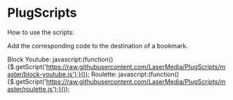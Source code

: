 PlugScripts
===========
How to use the scripts:

Add the corresponding code to the destination of a bookmark.

Block Youtube:
javascript:(function(){$.getScript('https://raw.githubusercontent.com/LaserMedia/PlugScripts/master/block-youtube.js');}());
Roulette:
javascript:(function(){$.getScript('https://raw.githubusercontent.com/LaserMedia/PlugScripts/master/roulette.js');}());
